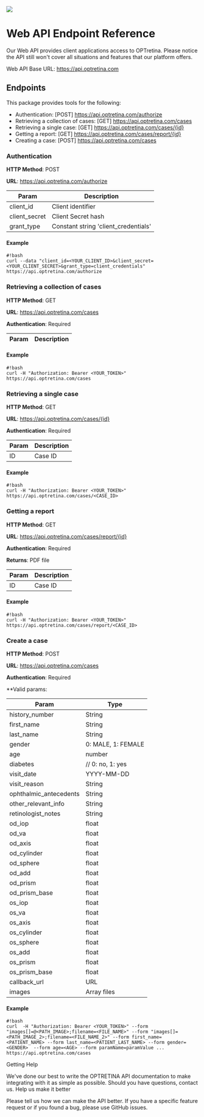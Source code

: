 ![](http://www.optretina.com/wp-content/uploads/2014/11/logo-optretina.png)

# Web API Endpoint Reference

Our Web API provides client applications access to OPTretina. Please notice the API still won't cover all situations and features that our platform offers.

Web API Base URL: https://api.optretina.com

## Endpoints

This package provides tools for the following:

- Authentication: [POST] https://api.optretina.com/authorize
- Retrieving a collection of cases: [GET] https://api.optretina.com/cases
- Retrieving a single case: [GET] https://api.optretina.com/cases/{id}
- Getting a report: [GET] https://api.optretina.com/cases/report/{id}
- Creating a case: [POST] https://api.optretina.com/cases

### Authentication

**HTTP Method**: POST

**URL**: https://api.optretina.com/authorize

Param  | Description
------------- | -------------
client_id  | Client identifier
client_secret  | Client Secret hash
grant_type | Constant string 'client_credentials'


#### Example

```
#!bash
curl --data "client_id=<YOUR_CLIENT_ID>&client_secret=<YOUR_CLIENT_SECRET>&grant_type=client_credentials" https://api.optretina.com/authorize
```

### Retrieving a collection of cases

**HTTP Method**: GET

**URL**: https://api.optretina.com/cases

**Authentication**: Required

Param  | Description
------------- | -------------


#### Example

```
#!bash
curl -H "Authorization: Bearer <YOUR_TOKEN>" https://api.optretina.com/cases
```

### Retrieving a single case

**HTTP Method**: GET

**URL**: https://api.optretina.com/cases/{id}

**Authentication**: Required

Param  | Description
------------- | -------------
ID  | Case ID



#### Example

```
#!bash
curl -H "Authorization: Bearer <YOUR_TOKEN>" https://api.optretina.com/cases/<CASE_ID>
```
### Getting a report

**HTTP Method**: GET

**URL**: https://api.optretina.com/cases/report/{id}

**Authentication**: Required

**Returns**: PDF file

Param  | Description
------------- | -------------
ID  | Case ID



#### Example

```
#!bash
curl -H "Authorization: Bearer <YOUR_TOKEN>" https://api.optretina.com/cases/report/<CASE_ID>
```

### Create a case

**HTTP Method**: POST

**URL**: https://api.optretina.com/cases

**Authentication**: Required

**Valid params:

Param  | Type
------------- | -------------
history_number  | String
first_name  | String
last_name  | String
gender  | 0: MALE, 1: FEMALE
age  | number
diabetes  | // 0: no, 1: yes
visit_date  | YYYY-MM-DD
visit_reason  | String
ophthalmic_antecedents  | String
other_relevant_info  | String
retinologist_notes  | String
od_iop  | float
od_va  | float
od_axis  | float
od_cylinder  | float
od_sphere  | float
od_add  | float
od_prism  | float
od_prism_base  | float
os_iop  | float
os_va  | float
os_axis  | float
os_cylinder  | float
os_sphere  | float
os_add  | float
os_prism  | float
os_prism_base  | float
callback_url | URL
images | Array files

#### Example

```
#!bash
curl  -H "Authorization: Bearer <YOUR_TOKEN>" --form "images[]=@<PATH_IMAGE>;filename=<FILE_NAME>" --form "images[]=<PATH_IMAGE_2>;filename=<FILE_NAME_2>" --form first_name=<PATIENT_NAME> --form last_name=<PATIENT_LAST_NAME> --form gender=<GENDER>  --form age=<AGE> --form paramName=paramValue ... https://api.optretina.com/cases
```

Getting Help

We've done our best to write the OPTRETINA API documentation to make integrating with it as simple as possible. Should you have questions, contact us.
Help us make it better

Please tell us how we can make the API better. If you have a specific feature request or if you found a bug, please use GitHub issues.
